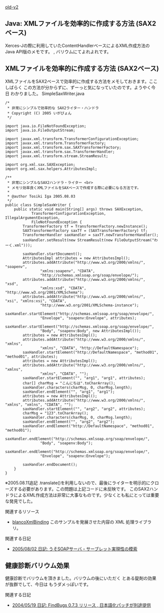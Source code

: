[old-v2](ig050803-orig.html)

## Java: XMLファイルを効率的に作成する方法 (SAX2ベース)

Xerces-Jの際に利用していたContentHandlerベースによるXML作成方法の Java API版のメモです。 , バリウムにてよれよれです。


## XMLファイルを効率的に作成する方法 (SAX2ベース)

XMLファイルをSAX2ベースで効率的に作成する方法をメモしておきます。ここしばらく この方法が分からずに、ずーっと気になっていたのです。ようやく今日 わかりました。
SimpleSaxWriter.java

      
```
/*
 * 非常にシンプルで効率的な SAX2ライター・ハンドラ
 * Copyright (C) 2005 いがぴょん
 */

import java.io.FileNotFoundException;
import java.io.FileOutputStream;

import javax.xml.transform.TransformerConfigurationException;
import javax.xml.transform.TransformerFactory;
import javax.xml.transform.sax.SAXTransformerFactory;
import javax.xml.transform.sax.TransformerHandler;
import javax.xml.transform.stream.StreamResult;

import org.xml.sax.SAXException;
import org.xml.sax.helpers.AttributesImpl;

/**
 * 非常にシンプルなSAX2ハンドラ・ライター <br>
 * メモリ効率良くXMLファイルをSAXベースで作成する際に必要になる方法です。
 * 
 * @author Tosiki Iga 2005.08.03
 */
public class SimpleSaxWriter {
    public static void main(String[] args) throws SAXException,
            TransformerConfigurationException, IllegalArgumentException,
            FileNotFoundException {
        TransformerFactory tf = TransformerFactory.newInstance();
        SAXTransformerFactory saxTf = (SAXTransformerFactory) tf;
        TransformerHandler saxHandler = saxTf.newTransformerHandler();
        saxHandler.setResult(new StreamResult(new FileOutputStream("わーく.xml")));

        saxHandler.startDocument();
        AttributesImpl attributes = new AttributesImpl();
        attributes.addAttribute("http://www.w3.org/2000/xmlns/", "soapenv",
                "xmlns:soapenv", "CDATA",
                "http://schemas.xmlsoap.org/soap/envelope/");
        attributes.addAttribute("http://www.w3.org/2000/xmlns/", "xsd",
                "xmlns:xsd", "CDATA", "http://www.w3.org/2001/XMLSchema");
        attributes.addAttribute("http://www.w3.org/2000/xmlns/", "xsi", "xmlns:xsi", "CDATA",
                "http://www.w3.org/2001/XMLSchema-instance");
        saxHandler.startElement("http://schemas.xmlsoap.org/soap/envelope/",
                "Envelope", "soapenv:Envelope", attributes);
        saxHandler.startElement("http://schemas.xmlsoap.org/soap/envelope/",
                "Body", "soapenv:Body", new AttributesImpl());
        attributes = new AttributesImpl();
        attributes.addAttribute("http://www.w3.org/2000/xmlns/", "xmlns",
                "xmlns", "CDATA", "http://DefaultNamespace");
        saxHandler.startElement("http://DefaultNamespace", "method01", "method01", attributes);
        attributes = new AttributesImpl();
        attributes.addAttribute("http://www.w3.org/2000/xmlns/", "xmlns",
                "xmlns", "CDATA", "");
        saxHandler.startElement("", "arg1", "arg1", attributes);
        char[] charMsg = "こんにちは".toCharArray();
        saxHandler.characters(charMsg, 0, charMsg.length);
        saxHandler.endElement("", "arg1", "arg1");
        attributes = new AttributesImpl();
        attributes.addAttribute("http://www.w3.org/2000/xmlns/", "xmlns", "xmlns", "CDATA", "");
        saxHandler.startElement("", "arg2", "arg2", attributes);
        charMsg = "123".toCharArray();
        saxHandler.characters(charMsg, 0, charMsg.length);
        saxHandler.endElement("", "arg2", "arg2");
        saxHandler.endElement("http://DefaultNamespace", "method01", "method01");
        saxHandler.endElement("http://schemas.xmlsoap.org/soap/envelope/",
                "Body", "soapenv:Body");
        saxHandler.endElement("http://schemas.xmlsoap.org/soap/envelope/",
                "Envelope", "soapenv:Envelope");

        saxHandler.endDocument();
    }
}
```

      
※2005.08.11追記 .translate()を利用しないので、最後にライターを明示的にクローズする必要があります。この問題は上記コードに未反映です。
このSAX2ハンドラによるXML作成方法は非常に大事なものです。少なくとも私にとっては重要な発見でした。

関連するリソース

* [blancoXmlBinding](http://www.igapyon.jp/blanco/blancodownload.html#blancoXmlBinding)
  このサンプルを発展させた内容の XML 処理ライブラリ。

関連する日記

* [2005/08/02 日記: うそSOAPサーバ・サーブレット実現性の模索](ig050802.html)

## 健康診断バリウム効果

健康診断でバリウムを頂きました。バリウムの後にいただく とある錠剤の効果が抜群でして、今日は もうダメっぽいです。

関連する日記

* [2004/05/19 日記: FindBugs 0.7.3 リリース , 日本語化パッチが別途提供](../2004/ig040519.html)